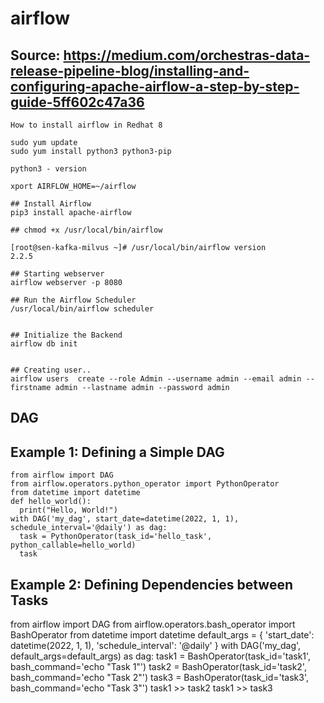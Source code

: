 # airflow
## Source: https://medium.com/orchestras-data-release-pipeline-blog/installing-and-configuring-apache-airflow-a-step-by-step-guide-5ff602c47a36
```
How to install airflow in Redhat 8

sudo yum update
sudo yum install python3 python3-pip

python3 - version

xport AIRFLOW_HOME=~/airflow

## Install Airflow
pip3 install apache-airflow

## chmod +x /usr/local/bin/airflow

[root@sen-kafka-milvus ~]# /usr/local/bin/airflow version
2.2.5

## Starting webserver
airflow webserver -p 8080

## Run the Airflow Scheduler
/usr/local/bin/airflow scheduler


## Initialize the Backend
airflow db init


## Creating user..
airflow users  create --role Admin --username admin --email admin --firstname admin --lastname admin --password admin
```
## DAG
## Example 1: Defining a Simple DAG
```
from airflow import DAG
from airflow.operators.python_operator import PythonOperator
from datetime import datetime
def hello_world():
  print("Hello, World!")
with DAG('my_dag', start_date=datetime(2022, 1, 1), schedule_interval='@daily') as dag:
  task = PythonOperator(task_id='hello_task', python_callable=hello_world)
  task
```
## Example 2: Defining Dependencies between Tasks
from airflow import DAG
from airflow.operators.bash_operator import BashOperator
from datetime import datetime
default_args = {
'start_date': datetime(2022, 1, 1),
'schedule_interval': '@daily'
}
with DAG('my_dag', default_args=default_args) as dag:
    task1 = BashOperator(task_id='task1', bash_command='echo "Task 1"')
    task2 = BashOperator(task_id='task2', bash_command='echo "Task 2"')
    task3 = BashOperator(task_id='task3', bash_command='echo "Task 3"')
    task1 >> task2
    task1 >> task3
